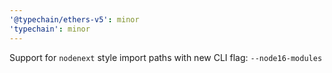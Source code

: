 ```yaml
---
'@typechain/ethers-v5': minor
'typechain': minor
---
```


Support for `nodenext` style import paths with new CLI flag: `--node16-modules`
